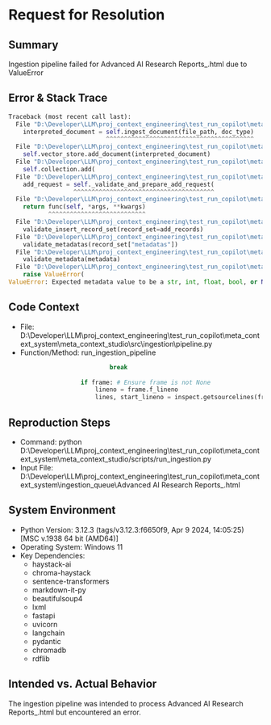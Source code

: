 
# Request for Resolution

## Summary
Ingestion pipeline failed for Advanced AI Research Reports_.html due to ValueError

## Error & Stack Trace
```python
Traceback (most recent call last):
  File "D:\Developer\LLM\proj_context_engineering\test_run_copilot\meta_context_system\meta_context_studio\src\ingestion\pipeline.py", line 112, in run_ingestion_pipeline
    interpreted_document = self.ingest_document(file_path, doc_type)
                           ^^^^^^^^^^^^^^^^^^^^^^^^^^^^^^^^^^^^^^^^^
  File "D:\Developer\LLM\proj_context_engineering\test_run_copilot\meta_context_system\meta_context_studio\src\ingestion\pipeline.py", line 80, in ingest_document
    self.vector_store.add_document(interpreted_document)
  File "D:\Developer\LLM\proj_context_engineering\test_run_copilot\meta_context_system\meta_context_studio\src\knowledge_base\vector_store.py", line 22, in add_document
    self.collection.add(
  File "D:\Developer\LLM\proj_context_engineering\test_run_copilot\meta_context_system\venv\Lib\site-packages\chromadb\api\models\Collection.py", line 80, in add
    add_request = self._validate_and_prepare_add_request(
                  ^^^^^^^^^^^^^^^^^^^^^^^^^^^^^^^^^^^^^^^
  File "D:\Developer\LLM\proj_context_engineering\test_run_copilot\meta_context_system\venv\Lib\site-packages\chromadb\api\models\CollectionCommon.py", line 95, in wrapper
    return func(self, *args, **kwargs)
           ^^^^^^^^^^^^^^^^^^^^^^^^^^^
  File "D:\Developer\LLM\proj_context_engineering\test_run_copilot\meta_context_system\venv\Lib\site-packages\chromadb\api\models\CollectionCommon.py", line 219, in _validate_and_prepare_add_request
    validate_insert_record_set(record_set=add_records)
  File "D:\Developer\LLM\proj_context_engineering\test_run_copilot\meta_context_system\venv\Lib\site-packages\chromadb\api\types.py", line 314, in validate_insert_record_set
    validate_metadatas(record_set["metadatas"])
  File "D:\Developer\LLM\proj_context_engineering\test_run_copilot\meta_context_system\venv\Lib\site-packages\chromadb\api\types.py", line 791, in validate_metadatas
    validate_metadata(metadata)
  File "D:\Developer\LLM\proj_context_engineering\test_run_copilot\meta_context_system\venv\Lib\site-packages\chromadb\api\types.py", line 757, in validate_metadata
    raise ValueError(
ValueError: Expected metadata value to be a str, int, float, bool, or None, got ['stl_', 'stl_02'] which is a AttributeValueList in add.

```

## Code Context
- File: D:\Developer\LLM\proj_context_engineering\test_run_copilot\meta_context_system\meta_context_studio\src\ingestion\pipeline.py
- Function/Method: run_ingestion_pipeline
```python
                            break
                    
                    if frame: # Ensure frame is not None
                        lineno = frame.f_lineno
                        lines, start_lineno = inspect.getsourcelines(frame.f_code)

```

## Reproduction Steps
- Command: python D:\Developer\LLM\proj_context_engineering\test_run_copilot\meta_context_system\meta_context_studio/scripts/run_ingestion.py
- Input File: D:\Developer\LLM\proj_context_engineering\test_run_copilot\meta_context_system\ingestion_queue\Advanced AI Research Reports_.html

## System Environment
- Python Version: 3.12.3 (tags/v3.12.3:f6650f9, Apr  9 2024, 14:05:25) [MSC v.1938 64 bit (AMD64)]
- Operating System: Windows 11
- Key Dependencies:
  - haystack-ai
  - chroma-haystack
  - sentence-transformers
  - markdown-it-py
  - beautifulsoup4
  - lxml
  - fastapi
  - uvicorn
  - langchain
  - pydantic
  - chromadb
  - rdflib

## Intended vs. Actual Behavior
The ingestion pipeline was intended to process Advanced AI Research Reports_.html but encountered an error.
